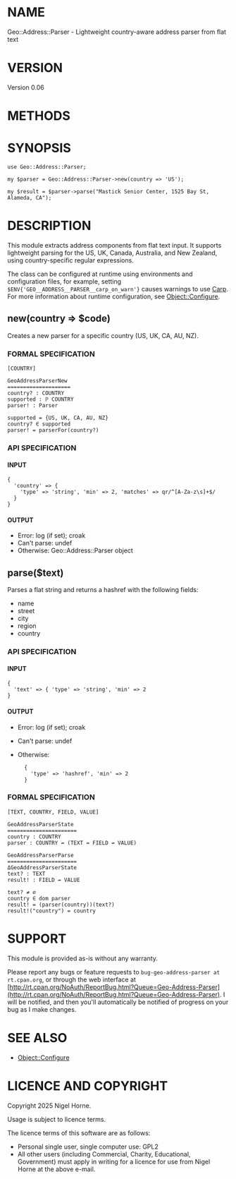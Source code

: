 # NAME

Geo::Address::Parser - Lightweight country-aware address parser from flat text

# VERSION

Version 0.06

# METHODS

# SYNOPSIS

    use Geo::Address::Parser;

    my $parser = Geo::Address::Parser->new(country => 'US');

    my $result = $parser->parse("Mastick Senior Center, 1525 Bay St, Alameda, CA");

# DESCRIPTION

This module extracts address components from flat text input. It supports
lightweight parsing for the US, UK, Canada, Australia, and New Zealand, using
country-specific regular expressions.

The class can be configured at runtime using environments and configuration files,
for example,
setting `$ENV{'GEO__ADDRESS__PARSER__carp_on_warn'}` causes warnings to use [Carp](https://metacpan.org/pod/Carp).
For more information about runtime configuration,
see [Object::Configure](https://metacpan.org/pod/Object%3A%3AConfigure).

## new(country => $code)

Creates a new parser for a specific country (US, UK, CA, AU, NZ).

### FORMAL SPECIFICATION

    [COUNTRY]

    GeoAddressParserNew
    ====================
    country? : COUNTRY
    supported : ℙ COUNTRY
    parser! : Parser

    supported = {US, UK, CA, AU, NZ}
    country? ∈ supported
    parser! = parserFor(country?)

### API SPECIFICATION

#### INPUT

    {
      'country' => {
        'type' => 'string', 'min' => 2, 'matches' => qr/^[A-Za-z\s]+$/
      }
    }

#### OUTPUT

- Error: log (if set); croak
- Can't parse: undef
- Otherwise: Geo::Address::Parser object

## parse($text)

Parses a flat string and returns a hashref with the following fields:

- name
- street
- city
- region
- country

### API SPECIFICATION

#### INPUT

    {
      'text' => { 'type' => 'string', 'min' => 2
    }

#### OUTPUT

- Error: log (if set); croak
- Can't parse: undef
- Otherwise:

        {
          'type' => 'hashref', 'min' => 2
        }

### FORMAL SPECIFICATION

    [TEXT, COUNTRY, FIELD, VALUE]

    GeoAddressParserState
    ======================
    country : COUNTRY
    parser : COUNTRY ↛ (TEXT ↛ FIELD ↛ VALUE)

    GeoAddressParserParse
    ======================
    ΔGeoAddressParserState
    text? : TEXT
    result! : FIELD ↛ VALUE

    text? ≠ ∅
    country ∈ dom parser
    result! = (parser(country))(text?)
    result!("country") = country

# SUPPORT

This module is provided as-is without any warranty.

Please report any bugs or feature requests to `bug-geo-address-parser at rt.cpan.org`,
or through the web interface at
[http://rt.cpan.org/NoAuth/ReportBug.html?Queue=Geo-Address-Parser](http://rt.cpan.org/NoAuth/ReportBug.html?Queue=Geo-Address-Parser).
I will be notified, and then you'll
automatically be notified of progress on your bug as I make changes.

# SEE ALSO

- [Object::Configure](https://metacpan.org/pod/Object%3A%3AConfigure)

# LICENCE AND COPYRIGHT

Copyright 2025 Nigel Horne.

Usage is subject to licence terms.

The licence terms of this software are as follows:

- Personal single user, single computer use: GPL2
- All other users (including Commercial, Charity, Educational, Government)
  must apply in writing for a licence for use from Nigel Horne at the
  above e-mail.
